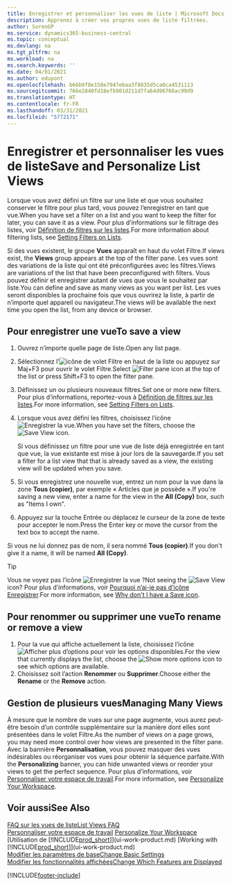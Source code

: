 ```yaml
---
title: Enregistrer et personnaliser les vues de liste | Microsoft Docs
description: Apprenez à créer vos propres vues de liste filtrées.
author: SorenGP
ms.service: dynamics365-business-central
ms.topic: conceptual
ms.devlang: na
ms.tgt_pltfrm: na
ms.workload: na
ms.search.keywords: ''
ms.date: 04/01/2021
ms.author: edupont
ms.openlocfilehash: b66b9f0e158e7947ebaa3f8835d5ca0ca4531113
ms.sourcegitcommit: 766e2840fd16efb901d211d7fa64d96766ac99d9
ms.translationtype: HT
ms.contentlocale: fr-FR
ms.lasthandoff: 03/31/2021
ms.locfileid: "5772171"
---
```

# <a name="save-and-personalize-list-views"></a><span data-ttu-id="3d4c3-103">Enregistrer et personnaliser les vues de liste</span><span class="sxs-lookup"><span data-stu-id="3d4c3-103">Save and Personalize List Views</span></span>
<span data-ttu-id="3d4c3-104">Lorsque vous avez défini un filtre sur une liste et que vous souhaitez conserver le filtre pour plus tard, vous pouvez l’enregistrer en tant que vue.</span><span class="sxs-lookup"><span data-stu-id="3d4c3-104">When you have set a filter on a list and you want to keep the filter for later, you can save it as a view.</span></span> <span data-ttu-id="3d4c3-105">Pour plus d’informations sur le filtrage des listes, voir [Définition de filtres sur les listes](ui-enter-criteria-filters.md#setting-filters-on-lists).</span><span class="sxs-lookup"><span data-stu-id="3d4c3-105">For more information about filtering lists, see [Setting Filters on Lists](ui-enter-criteria-filters.md#setting-filters-on-lists).</span></span>

<span data-ttu-id="3d4c3-106">Si des vues existent, le groupe **Vues** apparaît en haut du volet Filtre.</span><span class="sxs-lookup"><span data-stu-id="3d4c3-106">If views exist, the **Views** group appears at the top of the filter pane.</span></span> <span data-ttu-id="3d4c3-107">Les vues sont des variations de la liste qui ont été préconfigurées avec les filtres.</span><span class="sxs-lookup"><span data-stu-id="3d4c3-107">Views are variations of the list that have been preconfigured with filters.</span></span> <span data-ttu-id="3d4c3-108">Vous pouvez définir et enregistrer autant de vues que vous le souhaitez par liste.</span><span class="sxs-lookup"><span data-stu-id="3d4c3-108">You can define and save as many views as you want per list.</span></span> <span data-ttu-id="3d4c3-109">Les vues seront disponibles la prochaine fois que vous ouvrirez la liste, à partir de n’importe quel appareil ou navigateur.</span><span class="sxs-lookup"><span data-stu-id="3d4c3-109">The views will be available the next time you open the list, from any device or browser.</span></span>

## <a name="to-save-a-view"></a><span data-ttu-id="3d4c3-110">Pour enregistrer une vue</span><span class="sxs-lookup"><span data-stu-id="3d4c3-110">To save a view</span></span>
1. <span data-ttu-id="3d4c3-111">Ouvrez n’importe quelle page de liste.</span><span class="sxs-lookup"><span data-stu-id="3d4c3-111">Open any list page.</span></span>
2. <span data-ttu-id="3d4c3-112">Sélectionnez l’![icône de volet Filtre](media/open-filter-pane-icon.png "Icône de volet Filtre") en haut de la liste ou appuyez sur Maj+F3 pour ouvrir le volet Filtre.</span><span class="sxs-lookup"><span data-stu-id="3d4c3-112">Select ![Filter pane icon](media/open-filter-pane-icon.png "Filter pane icon") at the top of the list or press Shift+F3 to open the filter pane.</span></span>
3. <span data-ttu-id="3d4c3-113">Définissez un ou plusieurs nouveaux filtres.</span><span class="sxs-lookup"><span data-stu-id="3d4c3-113">Set one or more new filters.</span></span> <span data-ttu-id="3d4c3-114">Pour plus d’informations, reportez-vous à [Définition de filtres sur les listes](ui-enter-criteria-filters.md#setting-filters-on-lists).</span><span class="sxs-lookup"><span data-stu-id="3d4c3-114">For more information, see [Setting Filters on Lists](ui-enter-criteria-filters.md#setting-filters-on-lists).</span></span>
4. <span data-ttu-id="3d4c3-115">Lorsque vous avez défini les filtres, choisissez l’icône ![Enregistrer la vue](media/save_view_icon.png "Enregistrer la vue").</span><span class="sxs-lookup"><span data-stu-id="3d4c3-115">When you have set the filters, choose the ![Save View](media/save_view_icon.png "Save View") icon.</span></span>

    <span data-ttu-id="3d4c3-116">Si vous définissez un filtre pour une vue de liste déjà enregistrée en tant que vue, la vue existante est mise à jour lors de la sauvegarde.</span><span class="sxs-lookup"><span data-stu-id="3d4c3-116">If you set a filter for a list view that that is already saved as a view, the existing view will be updated when you save.</span></span>
5. <span data-ttu-id="3d4c3-117">Si vous enregistrez une nouvelle vue, entrez un nom pour la vue dans la zone **Tous (copier)**, par exemple « Articles que je possède ».</span><span class="sxs-lookup"><span data-stu-id="3d4c3-117">If you're saving a new view, enter a name for the view in the **All (Copy)** box, such as "Items I own".</span></span>
6. <span data-ttu-id="3d4c3-118">Appuyez sur la touche Entrée ou déplacez le curseur de la zone de texte pour accepter le nom.</span><span class="sxs-lookup"><span data-stu-id="3d4c3-118">Press the Enter key or move the cursor from the text box to accept the name.</span></span>

<span data-ttu-id="3d4c3-119">Si vous ne lui donnez pas de nom, il sera nommé **Tous (copier)**.</span><span class="sxs-lookup"><span data-stu-id="3d4c3-119">If you don't give it a name, it will be named **All (Copy)**.</span></span>

> [!TIP]
> <span data-ttu-id="3d4c3-120">Vous ne voyez pas l’icône ![Enregistrer la vue](media/save_view_icon.png "Enregistrer la vue") ?</span><span class="sxs-lookup"><span data-stu-id="3d4c3-120">Not seeing the ![Save View](media/save_view_icon.png "Save View") icon?</span></span> <span data-ttu-id="3d4c3-121">Pour plus d’informations, voir [Pourquoi n’ai-je pas d’icône Enregistrer](ui-views-faq.md#save).</span><span class="sxs-lookup"><span data-stu-id="3d4c3-121">For more information, see [Why don't I have a Save icon](ui-views-faq.md#save).</span></span>

## <a name="to-rename-or-remove-a-view"></a><span data-ttu-id="3d4c3-122">Pour renommer ou supprimer une vue</span><span class="sxs-lookup"><span data-stu-id="3d4c3-122">To rename or remove a view</span></span>
1. <span data-ttu-id="3d4c3-123">Pour la vue qui affiche actuellement la liste, choisissez l’icône ![Afficher plus d’options](media/show-more-options-icon.png "Afficher plus d’options") pour voir les options disponibles.</span><span class="sxs-lookup"><span data-stu-id="3d4c3-123">For the view that currently displays the list, choose the ![Show more options](media/show-more-options-icon.png "Show more options") icon to see which options are available.</span></span>
2. <span data-ttu-id="3d4c3-124">Choisissez soit l’action **Renommer** ou **Supprimer**.</span><span class="sxs-lookup"><span data-stu-id="3d4c3-124">Choose either the **Rename** or the **Remove** action.</span></span>

## <a name="managing-many-views"></a><span data-ttu-id="3d4c3-125">Gestion de plusieurs vues</span><span class="sxs-lookup"><span data-stu-id="3d4c3-125">Managing Many Views</span></span>
<span data-ttu-id="3d4c3-126">À mesure que le nombre de vues sur une page augmente, vous aurez peut-être besoin d’un contrôle supplémentaire sur la manière dont elles sont présentées dans le volet Filtre.</span><span class="sxs-lookup"><span data-stu-id="3d4c3-126">As the number of views on a page grows, you may need more control over how views are presented in the filter pane.</span></span> <span data-ttu-id="3d4c3-127">Avec la bannière **Personnalisation**, vous pouvez masquer des vues indésirables ou réorganiser vos vues pour obtenir la séquence parfaite.</span><span class="sxs-lookup"><span data-stu-id="3d4c3-127">With the **Personalizing** banner, you can hide unwanted views or reorder your views to get the perfect sequence.</span></span> <span data-ttu-id="3d4c3-128">Pour plus d’informations, voir [Personnaliser votre espace de travail](ui-personalization-user.md).</span><span class="sxs-lookup"><span data-stu-id="3d4c3-128">For more information, see [Personalize Your Workspace](ui-personalization-user.md).</span></span>

## <a name="see-also"></a><span data-ttu-id="3d4c3-129">Voir aussi</span><span class="sxs-lookup"><span data-stu-id="3d4c3-129">See Also</span></span>
[<span data-ttu-id="3d4c3-130">FAQ sur les vues de liste</span><span class="sxs-lookup"><span data-stu-id="3d4c3-130">List Views FAQ</span></span>](ui-views-faq.md)  
<span data-ttu-id="3d4c3-131">[Personnaliser votre espace de travail](ui-personalization-user.md)  </span><span class="sxs-lookup"><span data-stu-id="3d4c3-131">[Personalize Your Workspace](ui-personalization-user.md)  </span></span>  
<span data-ttu-id="3d4c3-132">[Utilisation de [!INCLUDE[prod_short](includes/prod_short.md)]](ui-work-product.md)  </span><span class="sxs-lookup"><span data-stu-id="3d4c3-132">[Working with [!INCLUDE[prod_short](includes/prod_short.md)]](ui-work-product.md)  </span></span>  
[<span data-ttu-id="3d4c3-133">Modifier les paramètres de base</span><span class="sxs-lookup"><span data-stu-id="3d4c3-133">Change Basic Settings</span></span>](ui-change-basic-settings.md)  
[<span data-ttu-id="3d4c3-134">Modifier les fonctionnalités affichées</span><span class="sxs-lookup"><span data-stu-id="3d4c3-134">Change Which Features are Displayed</span></span>](ui-experiences.md)  


[!INCLUDE[footer-include](includes/footer-banner.md)]